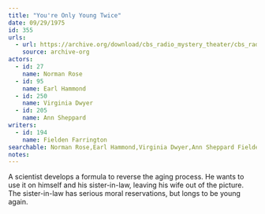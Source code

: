 ```yaml
---
title: "You're Only Young Twice"
date: 09/29/1975
id: 355
urls: 
  - url: https://archive.org/download/cbs_radio_mystery_theater/cbs_radio_mystery_theater-0351-0400.zip/cbs_radio_mystery_theater-0351-0400%2Fcbsrmt_0355_youre_only_young_twice.mp3
    source: archive-org
actors:  
  - id: 27
    name: Norman Rose  
  - id: 95
    name: Earl Hammond  
  - id: 250
    name: Virginia Dwyer  
  - id: 205
    name: Ann Sheppard
writers:  
  - id: 194
    name: Fielden Farrington
searchable: Norman Rose,Earl Hammond,Virginia Dwyer,Ann Sheppard Fielden Farrington
notes:  
---
```

A scientist develops a formula to reverse the aging process. He wants to use it on himself and his sister-in-law, leaving his wife out of the picture. The sister-in-law has serious moral reservations, but longs to be young again.